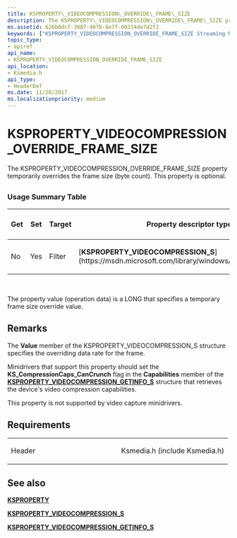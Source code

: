```yaml
---
title: KSPROPERTY\_VIDEOCOMPRESSION\_OVERRIDE\_FRAME\_SIZE
description: The KSPROPERTY\_VIDEOCOMPRESSION\_OVERRIDE\_FRAME\_SIZE property temporarily overrides the frame size (byte count). This property is optional.
ms.assetid: 626b0dcf-3087-407b-8e7f-00314de7d2f2
keywords: ["KSPROPERTY_VIDEOCOMPRESSION_OVERRIDE_FRAME_SIZE Streaming Media Devices"]
topic_type:
- apiref
api_name:
- KSPROPERTY_VIDEOCOMPRESSION_OVERRIDE_FRAME_SIZE
api_location:
- Ksmedia.h
api_type:
- HeaderDef
ms.date: 11/28/2017
ms.localizationpriority: medium
---
```


# KSPROPERTY\_VIDEOCOMPRESSION\_OVERRIDE\_FRAME\_SIZE


The KSPROPERTY\_VIDEOCOMPRESSION\_OVERRIDE\_FRAME\_SIZE property temporarily overrides the frame size (byte count). This property is optional.

## <span id="ddk_ksproperty_videocompression_override_frame_size_ks"></span><span id="DDK_KSPROPERTY_VIDEOCOMPRESSION_OVERRIDE_FRAME_SIZE_KS"></span>


### Usage Summary Table

<table>
<colgroup>
<col width="20%" />
<col width="20%" />
<col width="20%" />
<col width="20%" />
<col width="20%" />
</colgroup>
<thead>
<tr class="header">
<th>Get</th>
<th>Set</th>
<th>Target</th>
<th>Property descriptor type</th>
<th>Property value type</th>
</tr>
</thead>
<tbody>
<tr class="odd">
<td><p>No</p></td>
<td><p>Yes</p></td>
<td><p>Filter</p></td>
<td><p>[<strong>KSPROPERTY_VIDEOCOMPRESSION_S</strong>](https://msdn.microsoft.com/library/windows/hardware/ff566018)</p></td>
<td><p>LONG</p></td>
</tr>
</tbody>
</table>

 

The property value (operation data) is a LONG that specifies a temporary frame size override value.

Remarks
-------

The **Value** member of the KSPROPERTY\_VIDEOCOMPRESSION\_S structure specifies the overriding data rate for the frame.

Minidrivers that support this property should set the **KS\_CompressionCaps\_CanCrunch** flag in the **Capabilities** member of the [**KSPROPERTY\_VIDEOCOMPRESSION\_GETINFO\_S**](https://msdn.microsoft.com/library/windows/hardware/ff565979) structure that retrieves the device's video compression capabilities.

This property is not supported by video capture minidrivers.

Requirements
------------

<table>
<colgroup>
<col width="50%" />
<col width="50%" />
</colgroup>
<tbody>
<tr class="odd">
<td><p>Header</p></td>
<td>Ksmedia.h (include Ksmedia.h)</td>
</tr>
</tbody>
</table>

## See also


[**KSPROPERTY**](https://docs.microsoft.com/windows-hardware/drivers/ddi/content/ks/ns-ks-ksidentifier)

[**KSPROPERTY\_VIDEOCOMPRESSION\_S**](https://msdn.microsoft.com/library/windows/hardware/ff566018)

[**KSPROPERTY\_VIDEOCOMPRESSION\_GETINFO\_S**](https://msdn.microsoft.com/library/windows/hardware/ff565979)

 

 






